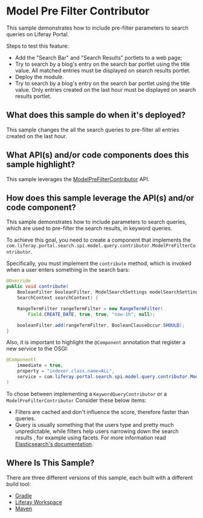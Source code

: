 # Model Pre Filter Contributor [](id=model-pre-filter-contributor)

This sample demonstrates how to include pre-filter parameters to search queries on Liferay Portal.

Steps to test this feature:
- Add the "Search Bar" and "Search Results" portlets to a web page;
- Try to search by a blog's entry on the search bar portlet using the title value. All matched entries must be displayed on search results portlet.
- Deploy the module.
- Try to search by a blog's entry on the search bar portlet using the title value. Only entries created on the last hour must be displayed on search results portlet.

## What does this sample do when it's deployed? [](id=what-does-this-sample-do-when-its-deployed)

This sample changes the all the search queries to pre-filter all entries created on the last hour.

## What API(s) and/or code components does this sample highlight? [](id=what-apis-and-or-code-components-does-this-sample-highlight)

This sample leverages the
[ModelPreFilterContributor](https://github.com/liferay/liferay-portal/blob/master/modules/apps/portal-search/portal-search-spi/src/main/java/com/liferay/portal/search/spi/model/query/contributor/ModelPreFilterContributor.java)
API.

## How does this sample leverage the API(s) and/or code component? [](id=how-does-this-sample-leverage-the-apis-and-or-code-component)

This sample demonstrates how to include parameters to search queries, which are used to pre-filter the search results, in keyword queries.

To achieve this goal, you need to create a component that implements the
`com.liferay.portal.search.spi.model.query.contributor.ModelPreFilterContributor`.

Specifically, you must implement the `contribute` method, which is invoked when a user enters something in the search bars:

```.java
@Override
public void contribute(
    BooleanFilter booleanFilter, ModelSearchSettings modelSearchSettings,
    SearchContext searchContext) {

    RangeTermFilter rangeTermFilter = new RangeTermFilter(
        Field.CREATE_DATE, true, true, "now-1h", null);

    booleanFilter.add(rangeTermFilter, BooleanClauseOccur.SHOULD);
}
```

Also, it is important to highlight the `@Component` annotation that register a new service to the OSGI:

```.java
@Component(
	immediate = true,
	property = "indexer.class.name=ALL",
	service = com.liferay.portal.search.spi.model.query.contributor.ModelPreFilterContributor.class
)
```

To chose between implementing a `KeywordQueryContributor` or a `ModelPreFilterContributor`
Consider these below items:
- Filters are cached and don't influence the score, therefore faster than queries.
- Query is usually something that the users type and pretty much unpredictable, while filters help users narrowing down the search results , for example using facets.
For more information read [Elasticsearch's documentation](https://www.elastic.co/guide/en/elasticsearch/guide/master/_queries_and_filters.html).

## Where Is This Sample? [](id=where-is-this-sample)

There are three different versions of this sample, each built with a different build tool:

- [Gradle](https://github.com/liferay/liferay-blade-samples/tree/7.1/gradle/extensions/search-model-pre-filter-contributor)
- [Liferay Workspace](https://github.com/liferay/liferay-blade-samples/tree/7.1/liferay-workspace/extensions/search-model-pre-filter-contributor)
- [Maven](https://github.com/liferay/liferay-blade-samples/tree/7.1/maven/extensions/search-model-pre-filter-contributor)